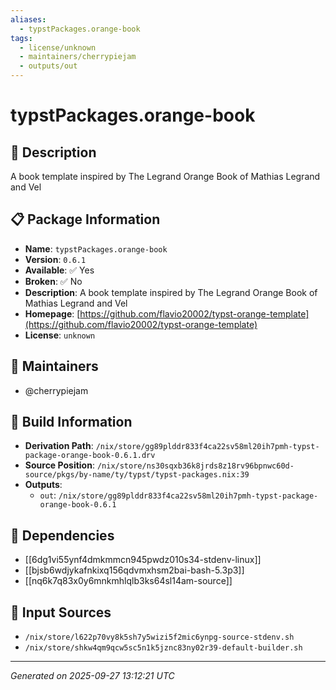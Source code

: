 ```yaml
---
aliases:
  - typstPackages.orange-book
tags:
  - license/unknown
  - maintainers/cherrypiejam
  - outputs/out
---
```


# typstPackages.orange-book

## 📝 Description

A book template inspired by The Legrand Orange Book of Mathias Legrand and Vel

## 📋 Package Information

- **Name**: `typstPackages.orange-book`
- **Version**: `0.6.1`
- **Available**: ✅ Yes
- **Broken**: ✅ No
- **Description**: A book template inspired by The Legrand Orange Book of Mathias Legrand and Vel
- **Homepage**: [https://github.com/flavio20002/typst-orange-template](https://github.com/flavio20002/typst-orange-template)
- **License**: `unknown`
## 👥 Maintainers

- @cherrypiejam


## 🔧 Build Information

- **Derivation Path**: `/nix/store/gg89plddr833f4ca22sv58ml20ih7pmh-typst-package-orange-book-0.6.1.drv`
- **Source Position**: `/nix/store/ns30sqxb36k8jrds8z18rv96bpnwc60d-source/pkgs/by-name/ty/typst/typst-packages.nix:39`
- **Outputs**:
  - `out`:  `/nix/store/gg89plddr833f4ca22sv58ml20ih7pmh-typst-package-orange-book-0.6.1`

## 🔗 Dependencies

- [[6dg1vi55ynf4dmkmmcn945pwdz010s34-stdenv-linux]]
- [[bjsb6wdjykafnkixq156qdvmxhsm2bai-bash-5.3p3]]
- [[nq6k7q83x0y6mnkmhlqlb3ks64sl14am-source]]

## 📁 Input Sources

- `/nix/store/l622p70vy8k5sh7y5wizi5f2mic6ynpg-source-stdenv.sh`
- `/nix/store/shkw4qm9qcw5sc5n1k5jznc83ny02r39-default-builder.sh`

---
*Generated on 2025-09-27 13:12:21 UTC*
